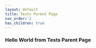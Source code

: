 ```yaml
---
layout: default
title: Tests Parent Page
nav_order: 2
has_children: true
---
```


### Hello World from Tests Parent Page